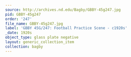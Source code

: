 ```yaml
---
source: http://archives.nd.edu/Bagby/GBBY-45g247.jpg
pid: GBBY-45g247
order: '247'
file_name: GBBY-45g247.jpg
label: 'GBBY 45G/247: Football Practice Scene - c1920s'
_date: 1920s
object_type: glass plate negative
layout: generic_collection_item
collection: bagby
---
```

